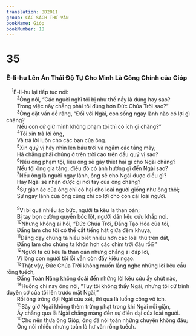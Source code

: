 ```yaml
---
translation: BD2011
group: CÁC SÁCH THƠ-VĂN
bookName: Gióp 
bookNumber: 18
---
```


<div class="title"><h1>35</h1><h3>Ê-li-hu Lên Án Thái Ðộ Tự Cho Mình Là Công Chính của Gióp</h3></div>
<span class="verse giop_35_1"> <sup>1</sup>Ê-li-hu lại tiếp tục nói:<br/></span>
<span class="verse giop_35_2">  <sup>2</sup>Ông nói, “Các người nghĩ tôi bị như thế nầy là đúng hay sao?<br/>  Trong việc nầy chẳng phải tôi đúng hơn Ðức Chúa Trời sao?”<br/></span>
<span class="verse giop_35_3">  <sup>3</sup>Ông đặt vấn đề rằng, “Ðối với Ngài, con sống ngay lành nào có lợi gì chăng?<br/>  Nếu con cứ giữ mình không phạm tội thì có ích gì chăng?”<br/></span>
<span class="verse giop_35_4">  <sup>4</sup>Tôi xin trả lời ông,<br/>  Và trả lời luôn cho các bạn của ông.<br/></span>
<span class="verse giop_35_5">  <sup>5</sup>Xin quý vị hãy nhìn lên bầu trời và ngắm các tầng mây;<br/>  Há chẳng phải chúng ở trên trời cao trên đầu quý vị sao?<br/></span>
<span class="verse giop_35_6">  <sup>6</sup>Nếu ông phạm tội, liệu ông sẽ gây thiệt hại gì cho Ngài chăng?<br/>  Nếu tội ông gia tăng, điều đó có ảnh hưởng gì đến Ngài sao?<br/></span>
<span class="verse giop_35_7">  <sup>7</sup>Nếu ông là người ngay lành, ông sẽ cho Ngài được điều gì?<br/>  Hay Ngài sẽ nhận được gì nơi tay của ông chăng?<br/></span>
<span class="verse giop_35_8">  <sup>8</sup>Sự gian ác của ông chỉ có hại cho loài người giống như ông thôi;<br/>  Sự ngay lành của ông cũng chỉ có lợi cho con cái loài người.<br/><br/></span>
<span class="verse giop_35_9">  <sup>9</sup>Vì bị quá nhiều áp bức, người ta kêu la than oán;<br/>  Bị tay bọn cường quyền bóc lột, người dân kêu cứu khắp nơi.<br/></span>
<span class="verse giop_35_10">  <sup>10</sup>Nhưng không ai hỏi, “Ðức Chúa Trời, Ðấng Tạo Hóa của tôi,<br/>  Ðấng làm cho tôi có thể cất tiếng hát giữa đêm khuya,<br/></span>
<span class="verse giop_35_11">  <sup>11</sup>Ðấng dạy chúng ta hiểu biết nhiều hơn các loài thú trên đất,<br/>  Ðấng làm cho chúng ta khôn hơn các chim trời đâu rồi?”<br/></span>
<span class="verse giop_35_12">  <sup>12</sup>Người ta cứ kêu la than oán nhưng chẳng ai đáp lời,<br/>  Vì lòng con người tội lỗi vẫn còn đầy kiêu ngạo.<br/></span>
<span class="verse giop_35_13">  <sup>13</sup>Thật vậy, Ðức Chúa Trời không muốn lắng nghe những lời kêu cầu rỗng tuếch,<br/>  Ðấng Toàn Năng không đoái đến những lời kêu cứu ấy chút nào,<br/></span>
<span class="verse giop_35_14">  <sup>14</sup>Huống chi nay ông nói, “Tuy tôi không thấy Ngài, nhưng tôi cứ trình duyên cớ của tôi lên trước mặt Ngài,”<br/>  Rồi ông trông đợi Ngài cứu xét, thì quả là luống công vô ích.<br/></span>
<span class="verse giop_35_15">  <sup>15</sup>Bây giờ Ngài không thèm trừng phạt trong khi Ngài nổi giận,<br/>  Ấy chẳng qua là Ngài chẳng màng đến sự điên dại của loài người.<br/></span>
<span class="verse giop_35_16">  <sup>16</sup>Cho nên thưa ông Gióp, ông đã nói toàn những chuyện không đâu;<br/>  Ông nói nhiều nhưng toàn là hư văn rỗng tuếch.<br/></span>
